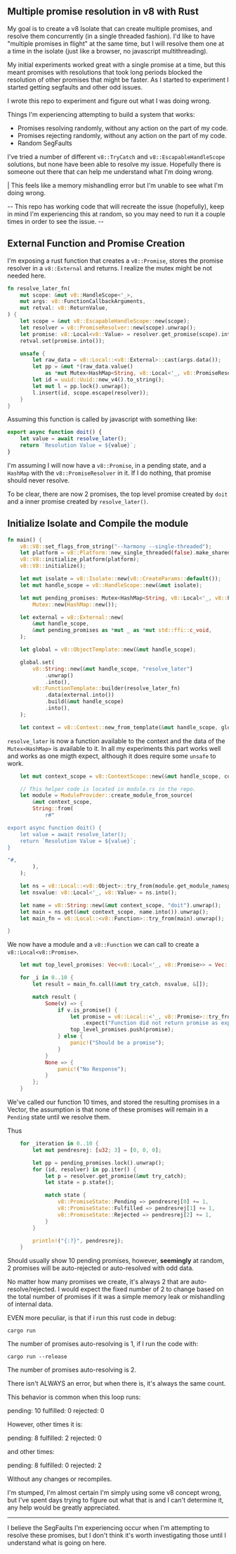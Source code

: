 ## Multiple promise resolution in v8 with Rust

My goal is to create a v8 Isolate that can create multiple promises, and resolve them concurrently (in a single threaded fashion). I'd like to have "multiple promises in flight" at the same time, but I will resolve them one at a time in the isolate (just like a browser, no javascript multithreading).

My initial experiments worked great with a single promise at a time, but this meant promises with resolutions that took long periods blocked the resolution of other promises that might be faster. As I started to experiment I started getting segfaults and other odd issues.

I wrote this repo to experiment and figure out what I was doing wrong.

Things I'm experiencing attempting to build a system that works:
 - Promises resolving randomly, without any action on the part of my code.
 - Promises rejecting randomly, without any action on the part of my code.
 - Random SegFaults
 
I've tried a number of different `v8::TryCatch` and `v8::EscapableHandleScope` solutions, but none have been able to resolve my issue. Hopefully there is someone out there that can help me understand what I'm doing wrong.

| This feels like a memory mishandling error but I'm unable to see what I'm doing wrong.

-- This repo has working code that will recreate the issue (hopefully), keep in mind I'm experiencing this at random, so you may need to run it a couple times in order to see the issue. --

## External Function and Promise Creation

I'm exposing a rust function that creates a `v8::Promise`, stores the promise resolver in a `v8::External` and returns. I realize the mutex might be not needed here.

```rust
fn resolve_later_fn(
    mut scope: &mut v8::HandleScope<'_>,
    mut args: v8::FunctionCallbackArguments,
    mut retval: v8::ReturnValue,
) {
    let scope = &mut v8::EscapableHandleScope::new(scope);
    let resolver = v8::PromiseResolver::new(scope).unwrap();
    let promise: v8::Local<v8::Value> = resolver.get_promise(scope).into();
    retval.set(promise.into());

    unsafe {
        let raw_data = v8::Local::<v8::External>::cast(args.data());
        let pp = &mut *(raw_data.value()
            as *mut Mutex<HashMap<String, v8::Local<'_, v8::PromiseResolver>>>);
        let id = uuid::Uuid::new_v4().to_string();
        let mut l = pp.lock().unwrap();
        l.insert(id, scope.escape(resolver));
    }
}
```

Assuming this function is called by javascript with something like:

```javascript
export async function doit() {
    let value = await resolve_later();
    return `Resolution Value = ${value}`;
}
```

I'm assuming I will now have a `v8::Promise`, in a pending state, and a `HashMap` with the `v8::PromiseResolver` in it. If I do nothing, that promise should never resolve.

To be clear, there are now 2 promises, the top level promise created by `doit` and a inner promise created by `resolve_later()`.

## Initialize Isolate and Compile the module

```rust
fn main() {
    v8::V8::set_flags_from_string("--harmony --single-threaded");
    let platform = v8::Platform::new_single_threaded(false).make_shared();
    v8::V8::initialize_platform(platform);
    v8::V8::initialize();

    let mut isolate = v8::Isolate::new(v8::CreateParams::default());
    let mut handle_scope = v8::HandleScope::new(&mut isolate);

    let mut pending_promises: Mutex<HashMap<String, v8::Local<'_, v8::PromiseResolver>>> =
        Mutex::new(HashMap::new());

    let external = v8::External::new(
        &mut handle_scope,
        &mut pending_promises as *mut _ as *mut std::ffi::c_void,
    );

    let global = v8::ObjectTemplate::new(&mut handle_scope);

    global.set(
        v8::String::new(&mut handle_scope, "resolve_later")
            .unwrap()
            .into(),
        v8::FunctionTemplate::builder(resolve_later_fn)
            .data(external.into())
            .build(&mut handle_scope)
            .into(),
    );

    let context = v8::Context::new_from_template(&mut handle_scope, global);
```

`resolve_later` is now a function available to the context and the data of the `Mutex<HashMap>` is available to it. In all my experiments this part works well and works as one migth expect, although it does require some `unsafe` to work.

```rust
    let mut context_scope = v8::ContextScope::new(&mut handle_scope, context);

    // This helper code is located in module.rs in the repo.
    let module = ModuleProvider::create_module_from_source(
        &mut context_scope,
        String::from(
            r#"

export async function doit() {
    let value = await resolve_later();
    return `Resolution Value = ${value}`;
}

"#,
        ),
    );

    let ns = v8::Local::<v8::Object>::try_from(module.get_module_namespace()).unwrap();
    let nsvalue: v8::Local<'_, v8::Value> = ns.into();

    let name = v8::String::new(&mut context_scope, "doit").unwrap();
    let main = ns.get(&mut context_scope, name.into()).unwrap();
    let main_fn = v8::Local::<v8::Function>::try_from(main).unwrap();

}
```

We now have a module and a `v8::Function` we can call to create a `v8::Local<v8::Promise>`.

```rust
    let mut top_level_promises: Vec<v8::Local<'_, v8::Promise>> = Vec::new();

    for _i in 0..10 {
        let result = main_fn.call(&mut try_catch, nsvalue, &[]);

        match result {
            Some(v) => {
                if v.is_promise() {
                    let promise = v8::Local::<'_, v8::Promise>::try_from(v)
                        .expect("Function did not return promise as expected.");
                    top_level_promises.push(promise);
                } else {
                    panic!("Should be a promise");
                }
            }
            None => {
                panic!("No Response");
            }
        };
    }
```

We've called our function 10 times, and stored the resulting promises in a Vector, the assumption is that none of these promises will remain in a `Pending` state until we resolve them.

Thus

```rust
    for _iteration in 0..10 {
        let mut pendresrej: [u32; 3] = [0, 0, 0];

        let pp = pending_promises.lock().unwrap();
        for (id, resolver) in pp.iter() {
            let p = resolver.get_promise(&mut try_catch);
            let state = p.state();

            match state {
                v8::PromiseState::Pending => pendresrej[0] += 1,
                v8::PromiseState::Fulfilled => pendresrej[1] += 1,
                v8::PromiseState::Rejected => pendresrej[2] += 1,
            }
        }

        println!("{:?}", pendresrej);
    }
```

Should usually show 10 pending promises, however, __seemingly__ at random, 2 promises will be auto-rejected or auto-resolved with odd data.

No matter how many promises we create, it's always 2 that are auto-resolve/rejected. I would expect the fixed number of 2 to change based on the total number of promises if it was a simple memory leak or mishandling of internal data.

EVEN more peculiar, is that if i run this rust code in debug:

`cargo run`

The number of promises auto-resolving is 1, if I run the code with:

`cargo run --release`

The number of promises auto-resolving is 2.

There isn't ALWAYS an error, but when there is, it's always the same count.

This behavior is common when this loop runs:

pending: 10
fulfilled: 0
rejected: 0

However, other times it is:

pending: 8
fulfilled: 2
rejected: 0

and other times:

pending: 8
fulfilled: 0
rejected: 2

Without any changes or recompiles.

I'm stumped, I'm almost certain I'm simply using some v8 concept wrong, but I've spent days trying to figure out what that is and I can't determine it, any help would be greatly appreciated.

----

I believe the SegFaults I'm experiencing occur when I'm attempting to resolve these promises, but I don't think it's worth investigating those until I understand what is going on here.
